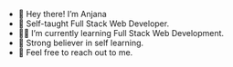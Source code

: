 - 👋 Hey there! I’m Anjana 
- 👀 Self-taught Full Stack Web Developer.
- 👩‍💻 I’m currently learning Full Stack Web Development.
- 💞️ Strong believer in self learning.
- 💬 Feel free to reach out to me.


